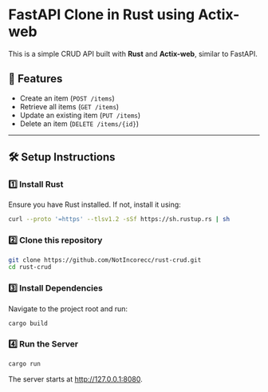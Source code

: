 # FastAPI Clone in Rust using Actix-web

This is a simple CRUD API built with **Rust** and **Actix-web**, similar to FastAPI.

## 🚀 Features
- Create an item (`POST /items`)
- Retrieve all items (`GET /items`)
- Update an existing item (`PUT /items`)
- Delete an item (`DELETE /items/{id}`)

---

## 🛠 Setup Instructions

### 1️⃣ Install Rust
Ensure you have Rust installed. If not, install it using:
```sh
curl --proto '=https' --tlsv1.2 -sSf https://sh.rustup.rs | sh
```
### 2️⃣ Clone this repository
```sh
git clone https://github.com/NotIncorecc/rust-crud.git
cd rust-crud
```
### 3️⃣ Install Dependencies
Navigate to the project root and run:
```sh
cargo build
```
### 4️⃣ Run the Server
```sh
cargo run
```
The server starts at http://127.0.0.1:8080.